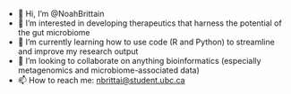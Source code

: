 - 👋 Hi, I’m @NoahBrittain
- 👀 I’m interested in developing therapeutics that harness the potential of the gut microbiome 
- 🌱 I’m currently learning how to use code (R and Python) to streamline and improve my research output
- 💞️ I’m looking to collaborate on anything bioinformatics (especially metagenomics and microbiome-associated data)
- 📫 How to reach me: nbrittai@student.ubc.ca

<!---
NoahBrittain/NoahBrittain is a ✨ special ✨ repository because its `README.md` (this file) appears on your GitHub profile.
You can click the Preview link to take a look at your changes.
--->
